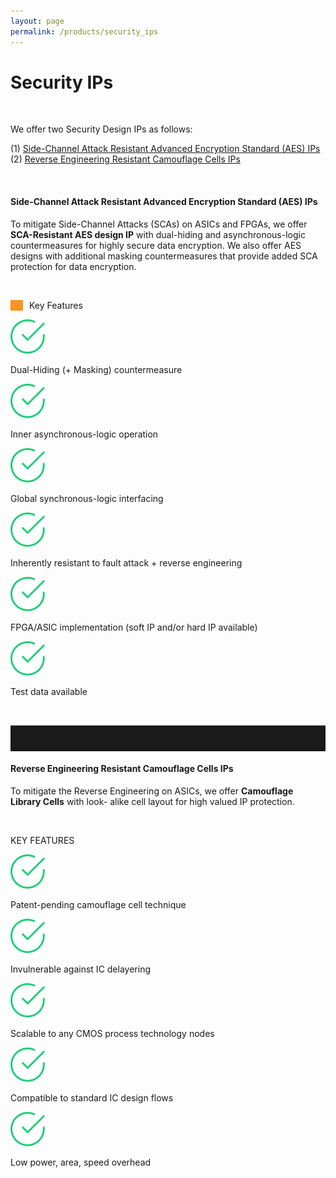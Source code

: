 ```yaml
---
layout: page
permalink: /products/security_ips
---
```


<div class="hero--small2">
   <div class="hero__wrap">
      <h1 class="hero__title">Security IPs</h1>
   </div>
</div>
<br>
<article class="new">
<a id="first"></a>
<p>We offer two Security Design IPs as follows:</p>

 <style>
.vl {
  border-left: 20px solid #ff931e;
  padding-left: 10px;
  /* height: 500px; */
}

hr.solid {
   padding-top: 20px;
   padding-bottom: 20px;
  border-top: 1px solid #bbb;
}

</style>



<ul style="list-style-type:none; padding-left: 0;">
   <li>(1) <a class="link" href="#first">Side-Channel Attack Resistant Advanced Encryption Standard (AES) IPs</a></li>
   <li>(2) <a class="link" href="#second">Reverse Engineering Resistant Camouflage Cells IPs</a></li>
</ul>
<a id="first"></a>
<br>
<h4>Side-Channel Attack Resistant Advanced Encryption Standard (AES) IPs</h4>
<p>To mitigate Side-Channel Attacks (SCAs) on ASICs and FPGAs, we offer <strong>SCA-Resistant AES design IP</strong> with dual-hiding and asynchronous-logic countermeasures for highly secure data encryption. We also offer AES designs with additional masking countermeasures that provide added SCA protection for data encryption.</p>
<br>
<div class="vl">
<p class="temp01_title">Key Features</p></div>
<div class="lnd_checks">
   <div class="lnd_check_wrap">
      <img class="check-icon" src="/assets/common/check.svg" width="55">
      <p class="lnd_paragraph_02"> Dual-Hiding (+ Masking) countermeasure</p>
   </div>
   <div class="lnd_check_wrap">
      <img class="check-icon" src="/assets/common/check.svg" width="55">
      <p class="lnd_paragraph_02"> Inner asynchronous-logic operation</p>
   </div>
   <div class="lnd_check_wrap">
      <img class="check-icon" src="/assets/common/check.svg" width="55">
      <p class="lnd_paragraph_02"> Global synchronous-logic interfacing</p>
   </div>
   <div class="lnd_check_wrap">
      <img class="check-icon" src="/assets/common/check.svg" width="55">
      <p class="lnd_paragraph_02"> Inherently resistant to fault attack + reverse engineering</p>
   </div>
   <div class="lnd_check_wrap">
      <img class="check-icon" src="/assets/common/check.svg" width="55">
      <p class="lnd_paragraph_02"> FPGA/ASIC implementation (soft IP and/or hard IP available)</p>
   </div>
   <div class="lnd_check_wrap">
      <img class="check-icon" src="/assets/common/check.svg" width="55">
      <p class="lnd_paragraph_02"> Test data available</p>
   </div>
</div>
<br>
<hr class="solid">
<a id="second"></a>
<h4> Reverse Engineering Resistant Camouflage Cells IPs</h4>
<p>To mitigate the Reverse Engineering on ASICs, we offer <strong>Camouflage Library Cells</strong> with look-
   alike cell layout for high valued IP protection.
</p>
<br>
<p class="temp01_title">KEY FEATURES</p>
<div class="lnd_checks">
   <div class="lnd_check_wrap">
      <img class="check-icon" src="/assets/common/check.svg" width="55">
      <p class="lnd_paragraph_02"> Patent-pending camouflage cell technique</p>
   </div>
   <div class="lnd_check_wrap">
      <img class="check-icon" src="/assets/common/check.svg" width="55">
      <p class="lnd_paragraph_02"> Invulnerable against IC delayering</p>
   </div>
   <div class="lnd_check_wrap">
      <img class="check-icon" src="/assets/common/check.svg" width="55">
      <p class="lnd_paragraph_02"> Scalable to any CMOS process technology nodes</p>
   </div>
   <div class="lnd_check_wrap">
      <img class="check-icon" src="/assets/common/check.svg" width="55">
      <p class="lnd_paragraph_02"> Compatible to standard IC design flows</p>
   </div>
   <div class="lnd_check_wrap">
      <img class="check-icon" src="/assets/common/check.svg" width="55">
      <p class="lnd_paragraph_02"> Low power, area, speed overhead</p>
   </div>
</div>
<article>
